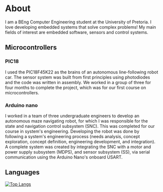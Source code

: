 # About
I am a BEng Computer Engineering student at the University of Pretoria. I love developing embedded systems that solve complex problems! My main fields of interest are embedded software, sensors and control systems.

## Microcontrollers 

### PIC18
I used the PIC18F45K22 as the brains of an autonomous line-following robot car. The sensor system was built from first principles using photodiodes and the code was written in assembly. We worked in a group of three for four months to complete the project, which was for our first course on microcontrollers.

### Arduino nano
I worked in a team of three undergraduate engineers to develop an autonomous maze navigating robot, for which I was responsible for the state and navigation control subsystem (SNC). This was completed for our course in system's engineering. Developing the robot was done by following a system's engineering process (needs analysis, concept exploration, concept definition, engineering development, and integration). A complete system was created by integrating the SNC with a motor and power supply subsystem (MDPS), and sensor subsystem (SS), via serial communication using the Arduino Nano's onboard USART. 

## Languages

[![Top Langs](https://github-readme-stats.vercel.app/api/top-langs/?username=Reinhardtvbm&layout=compact)](https://github.com/Reinhardtvbm/github-readme-stats)

<!---
Reinhardtvbm/Reinhardtvbm is a ✨ special ✨ repository because its `README.md` (this file) appears on your GitHub profile.
You can click the Preview link to take a look at your changes.
--->
